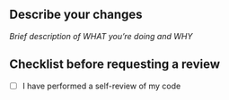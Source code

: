 ## Describe your changes
*Brief description of WHAT you’re doing and WHY*

## Checklist before requesting a review
- [ ] I have performed a self-review of my code
